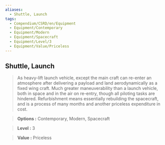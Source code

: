 ```yaml
---
aliases:
  - Shuttle, Launch
tags:
  - Compendium/CSRD/en/Equipment
  - Equipment/Contemporary
  - Equipment/Modern
  - Equipment/Spacecraft
  - Equipment/Level/3
  - Equipment/Value/Priceless
---
```

    
      
## Shuttle, Launch      
      
>As heavy-lift launch vehicle, except the main craft can re-enter an atmosphere after delivering a payload and land aerodynamically as a fixed wing craft. Much greater maneuverability than a launch vehicle, both in space and in the air on re-entry, though all piloting tasks are hindered. Refurbishment means essentially rebuilding the spacecraft, and is a process of many months and another priceless expenditure in cost.      
> **Options :** Contemporary, Modern, Spacecraft      
> **Level :** 3      
> **Value :** Priceless